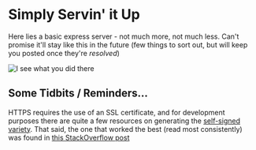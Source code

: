 # Simply Servin' it Up

Here lies a basic express server - not much more, not much less.  Can't promise it'll stay like this in the future (few things to sort out, but will keep you posted once they're _resolved_)

![I see what you did there](http://img.pandawhale.com/post-14251-Eddie-Murphy-I-see-what-you-di-PAQX.jpeg)

## Some Tidbits / Reminders...
HTTPS requires the use of an SSL certificate, and for development purposes there are quite a few resources on generating the [self-signed variety](https://en.wikipedia.org/wiki/Self-signed_certificate).  That said, the one that worked the best (read most consistently) was found in [this StackOverflow post](http://stackoverflow.com/a/24283204)
